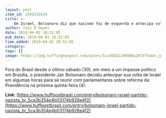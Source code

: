 ```yaml
---
layout: post
item_id: 2545332624
title: >-
    Em Israel, Bolsonaro diz que nazismo foi de esquerda e antecipa volta ao Brasil
author: Tatu D'Oquei
date: 2019-04-02 18:52:05
pub_date: 2019-04-02 18:52:05
time_added: 2019-04-02 20:52:05
category: 
tags: []
image: https://img.huffingtonpost.com/asset/5ca3b5b2240000a2074f5ab4.jpeg?cache=PX89zyUl1e&ops=1200_630
---
```


Fora do Brasil desde o último sábado (30), em meio a um impasse político em Brasília, o presidente Jair Bolsonaro decidiu antecipar sua volta de Israel em algumas horas para se reunir com parlamentares sobre reforma da Previdência na próxima quinta-feira (4).

**Link:** [https://www.huffpostbrasil.com/entry/bolsonaro-israel-partido-nazista_br_5ca3b354e4b03174b928e4f2](https://www.huffpostbrasil.com/entry/bolsonaro-israel-partido-nazista_br_5ca3b354e4b03174b928e4f2)

